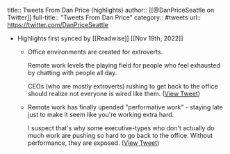 title:: Tweets From Dan Price (highlights)
author:: [[@DanPriceSeattle on Twitter]]
full-title:: "Tweets From Dan Price"
category:: #tweets
url:: https://twitter.com/DanPriceSeattle

- Highlights first synced by [[Readwise]] [[Nov 19th, 2022]]
	- Office environments are created for extroverts.
	  
	  Remote work levels the playing field for people who feel exhausted by chatting with people all day.
	  
	  CEOs (who are mostly extroverts) rushing to get back to the office should realize not everyone is wired like them. ([View Tweet](https://twitter.com/DanPriceSeattle/status/1446158472987435010))
	- Remote work has finally upended "performative work" - staying late just to make it seem like you're working extra hard.
	  
	  I suspect that's why some executive-types who don't actually do much work are pushing so hard to go back to the office. Without performance, they are exposed. ([View Tweet](https://twitter.com/DanPriceSeattle/status/1443698921868455986))